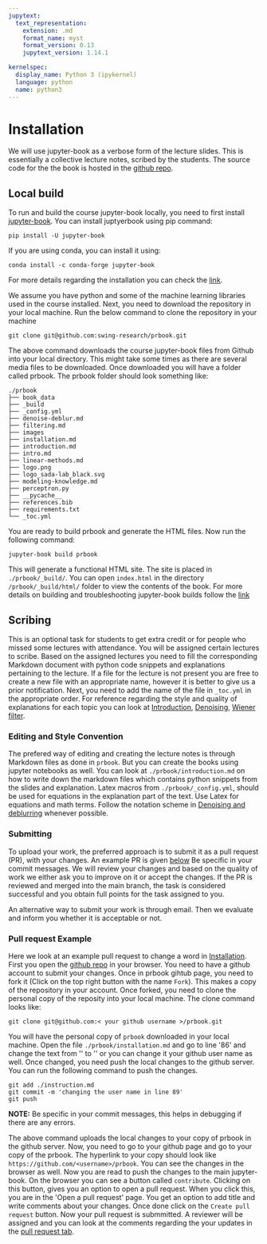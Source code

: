 ```yaml
---
jupytext:
  text_representation:
    extension: .md
    format_name: myst
    format_version: 0.13
    jupytext_version: 1.14.1

kernelspec:
  display_name: Python 3 (ipykernel)
  language: python
  name: python3
---
```



# Installation 

We will use jupyter-book as a verbose form of the lecture slides. This is essentially a collective lecture notes, scribed by the students. The source code for the the book is hosted in the [github repo](https://github.com/swing-research/prbook). 

## Local build
To  run and build the course jupyter-book locally, you need to first install [jupyter-book](https://jupyterbook.org/en/stable/start/overview.html). You can install juptyerbook using pip command:
```
pip install -U jupyter-book
```

If you are using conda, you can install it using:

```
conda install -c conda-forge jupyter-book
```
For more details regarding the installation  you can check the [link](https://jupyterbook.org/en/stable/start/overview.html). 

We assume you have python and some of the machine learning libraries used in the course installed. Next, you need to download the repository in your local machine. Run the below command to clone the repository in your machine 

```
git clone git@github.com:swing-research/prbook.git
```
The above command downloads the course jupyter-book files from Github into your local directory. This might take some times as there are several media files to be downloaded. Once downloaded you will have a folder called prbook. The prbook folder should look something like: 

```
./prbook
├── book_data
├── _build
├── _config.yml
├── denoise-deblur.md
├── filtering.md
├── images
├── installation.md
├── introduction.md
├── intro.md
├── linear-methods.md
├── logo.png
├── logo_sada-lab_black.svg
├── modeling-knowledge.md
├── perceptron.py
├── __pycache__
├── references.bib
├── requirements.txt
└── _toc.yml

```

You are ready to build prbook and generate the HTML files. Now run the following command: 

```
jupyter-book build prbook
```
This will generate a functional HTML site. The site is placed in  ```./prbook/_build/```. You can open ```index.html``` in the directory ```/prbook/_build/html/``` folder to view the contents of the book. For more details on building and troubleshooting jupyter-book builds follow the [link](https://jupyterbook.org/en/stable/start/overview.html) 


## Scribing 
This is an optional task for students to get extra credit or for people who missed some lectures with attendance. You will be assigned certain lectures to scribe. Based on the assigned lectures you need to fill the corresponding Markdown document with python code snippets and explanations pertaining to the lecture. If a file  for the lecture is not present you are free to create a new file with an appropriate name, however it is better to give us a prior notification. Next, you need to add the name of the file in ```_toc.yml``` in the appropriate order.  For reference regarding the style and quality of explanations for each topic you can look at [Introduction](./introduction.md), [Denoising](./denoise-deblur.html#denoising), [Wiener filter](./denoise-deblur.html#wiener-filter). 

### Editing and Style Convention
The prefered way of editing and creating the lecture notes is through Markdown files as done in ```prbook```. But you can create the books using jupyter notebooks as well.  You can look at ```./prbook/introduction.md``` on how to write down the markdown files which contains python snippets from the slides and explanation. Latex macros from ```./prbook/_config.yml```, should be used for equations in the explanation part of the text. Use Latex for equations and math terms. Follow the notation scheme in  [Denoising and deblurring](./denoise-deblur.html) whenever possible. 

### Submitting 
To upload your work, the preferred approach is to submit it as a pull request (PR), with your changes. An example PR is given [below](#pull-request-Example ) Be specific in your commit messages. We will review your changes and based on the quality of work we either ask you to improve on it or accept the changes. If the PR is reviewed and merged into the main branch, the task is considered successful and you obtain full points for the task assigned to you. 

An alternative way to submit your work is through email. Then we evaluate and inform you whether it is acceptable or not. 


### Pull request Example

Here we look at an example pull request to change a word in [Installation](./installation.md). First you open the [github repo](https://github.com/swing-research/prbook) in your browser. You need to have a github account to submit your changes. Once in prbook gihtub page, you need to fork it (Click on the top right button with the name ```Fork```). This makes a copy of the repository in your account. Once forked, you need to clone the personal copy of the reposity into your local machine. The clone command looks like:
```
git clone git@github.com:< your github username >/prbook.git
```
You will have the personal copy of ```prbook``` downloaded in your local machine.  Open the file ```./prbook/installation.md``` and go to line '86' and change the text from '<your github username>' to '<username>' or you can change it your github user name as well. Once changed, you need push the local changes to the github server. You can run the following command to push the changes. 


```
git add ./instruction.md 
git commit -m 'changing the user name in line 89' 
git push
```

**NOTE:**
Be specific in your commit messages, this helps in debugging if there are any errors.

The above command uploads the local changes to your copy of prbook in the github server. Now, you need to go to your github page and go to your copy of the prbook. The hyperlink to your copy should look like ```https://github.com/<username>/prbook```.  You can see the changes in the browser as well. Now you are read to push the changes to the main jupyter-book. On the browser you can see a button called ```contribute```. Clicking on this button, gives you an option to open a pull request. When you click this, you are in the 'Open a pull request' page.  You get an option to add title and write comments about your changes. Once done click on the ```Create pull request``` button.  Now your pull request is submmitted. A reviewer will be assigned and you can look at the comments regarding the your updates in the [pull request tab](https://github.com/swing-research/prbook/pulls). 













